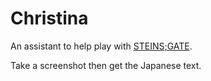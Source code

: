 # Christina

An assistant to help play with [STEINS;GATE](https://store.steampowered.com/app/412830/STEINSGATE/).

Take a screenshot then get the Japanese text.
